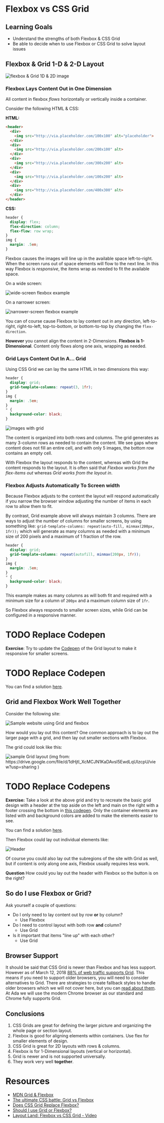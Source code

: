 # Flexbox vs CSS Grid

## Learning Goals
- Understand the strengths of both Flexbox & CSS Grid
- Be able to decide when to use Flexbox or CSS Grid to solve layout issues

## Flexbox & Grid 1-D & 2-D Layout

![flexbox & Grid 1D & 2D image](imgs/grid-vs-flexbox.png)

### Flexbox Lays Content Out in One Dimension

All content in flexbox _flows_ horizontally or vertically inside a container.

Consider the following HTML & CSS:

**HTML:**
```html
<header>
  <div>
    <img src="http://via.placeholder.com/100x100" alt="placeholder">
  </div>
  <div>
    <img src="http://via.placeholder.com/200x100" alt>
  </div>
  <div>
    <img src="http://via.placeholder.com/300x200" alt>
  </div>
  <div>
    <img src="http://via.placeholder.com/100x200" alt>
  </div>
  <div>
    <img src="http://via.placeholder.com/400x300" alt>
  </div>
</header>
```  

**CSS:**
```css
header {
  display: flex;
  flex-direction: column;
  flex-flow: row wrap;
}
img {
  margin: .5em;
}
```
Flexbox causes the images will line up in the available space left-to-right.  When the screen runs out of space elements will flow to the next line.   In this way Flexbox is _responsive_, the items wrap as needed to fit the available space.  

On a wide screen:

![wide-screen flexbox example](imgs/flexbox-large-width.png)

On a narrower screen:

![narrower-screen flexbox example](imgs/flexbox-small-width.png)

You can of course cause Flexbox to lay content out in any direction, left-to-right, right-to-left, top-to-bottom, or bottom-to-top by changing the `flex-direction`.

**However** you cannot align the content in 2-Dimensions.  **Flexbox is 1-Dimensional**.  Content only flows along one axis, wrapping as needed.   

### Grid Lays Content Out In A... Grid

Using CSS Grid we can lay the same HTML in two dimensions this way:

```css
header {
  display: grid;
  grid-template-columns: repeat(3, 1fr);
}
img {
  margin: .5em;
}
* {
  background-color: black;
}
```

![images with grid](imgs/grid-images.png)

The content is organized into both rows and columns.  The grid generates as many 3-column rows as needed to contain the content.  We see gaps where content does not fill an entire cell, and with only 5 images, the bottom row contains an empty cell.  

With Flexbox the layout responds to the content, whereas with Grid the content responds to the layout.  It is often said that _Flexbox works from the flex-items out_ whereas _Grid works from the layout in_.

### Flexbox Adjusts Automatically To Screen width

Because Flexbox adjusts to the content the layout will respond automatically if you narrow the browser window adjusting the number of items in each row to allow them to fit.  

By contrast, Grid example above will always maintain 3 columns.  There are ways to adjust the number of columns for smaller screens, by using something like: `grid-template-columns: repeat(auto-fill, minmax(200px, 1fr));` which will generate as many columns as needed with a minimum size of 200 pixels and a maximum of 1 fraction of the row.  

```css
header {
  display: grid;
  grid-template-columns: repeat(autofill, minmax(200px, 1fr));
}
img {
  margin: .5em;
}
* {
  background-color: black;
}
```

This example makes as many columns as will both fit and required with a minimum size for a column of `200px` and a maximum column size of `1fr`.

So Flexbox always responds to smaller screen sizes, while Grid can be configured in a responsive manner.   

# TODO Replace Codepen
**Exercise**: Try to update the [Codepen](https://codepen.io/CheezItMan/pen/pLjKEp?editors=1100) of the Grid layout to make it responsive for smaller screens.  

# TODO Replace Codepen
You can find a solution [here](https://codepen.io/CheezItMan/pen/ZxbRom).

## Grid and Flexbox Work Well **Together**

Consider the following site:

![Sample website using Grid and flexbox](imgs/css-grid-layout.jpg)

How would you lay out this content?  One common approach is to lay out the larger page with a grid, and then lay out smaller sections with Flexbox.

The grid could look like this:

![sample Grid layout (img from: https://drive.google.com/file/d/1dHjtl_XcMCJN1KaDAvsI5EwdLqUIzcpU/view?usp=sharing )](imgs/grid-layout.png)

# TODO Replace Codepens
**Exercise:** Take a look at the above grid and try to recreate the basic grid design with a header at the top aside on the left and main on the right with a footer crossing the bottom in [this codepen](https://codepen.io/CheezItMan/pen/vRNjbq?editors=1100).  Only the container elements are listed with and background colors are added to make the elements easier to see.

You can find a solution [here](https://codepen.io/CheezItMan/pen/yKYjjM?editors=1100).

Then Flexbox could lay out individual elements like:

![Header](imgs/header-flexbox.png)

Of course you could also lay out the subregions of the site with Grid as well, but if content is only along one axis, Flexbox usually requires less work.  

**Question** How could you lay out the header with Flexbox so the button is on the right?

## So do I use Flexbox or Grid?

Ask yourself a couple of questions:
- Do I only need to lay content out by row **or** by column?
  - Use Flexbox
- Do I need to control layout with both row **and** column?
  - Use Grid
- Is it important that items "line up" with each other?
  - Use Grid

## Browser Support

It should be said that CSS Grid is newer than Flexbox and has less support.  However as of March 12, 2018 [88% of web traffic supports Grid](https://caniuse.com/#feat=css-grid).  This means if you need to support older browsers, you will need to consider alternatives to Grid.  There are strategies to create fallback styles to handle older browsers which we will not cover here, but you can [read about them](https://rachelandrew.co.uk/css/cheatsheets/grid-fallbacks).  At Ada we will use the modern Chrome browser as our standard and Chrome fully supports Grid.  

## Conclusions

1.  CSS Grids are great for defining the larger picture and organizing the whole page or section layout.
1.  Flexbox is good for aligning elements within containers.  Use flex for smaller elements of design.
1.  CSS Grid is great for 2D layouts with rows & columns.
1.  Flexbox is for 1-Dimensional layouts (vertical or horizontal).
1.  Grid is newer and is not supported universally.  
1.  They work very well **together**.

# Resources
- [MDN Grid & Flexbox](https://developer.mozilla.org/en-US/docs/Web/CSS/CSS_Grid_Layout/Relationship_of_Grid_Layout)
- [The ultimate CSS battle: Grid vs Flexbox](https://hackernoon.com/the-ultimate-css-battle-grid-vs-flexbox-d40da0449faf)
- [Does CSS Grid Replace Flexbox?](https://css-tricks.com/css-grid-replace-flexbox/)
- [Should I use Grid or Flexbox?](https://rachelandrew.co.uk/archives/2016/03/30/should-i-use-grid-or-flexbox/)
- [Layout Land:  Flexbox vs CSS Grid - Video](https://www.youtube.com/watch?v=hs3piaN4b5I)
